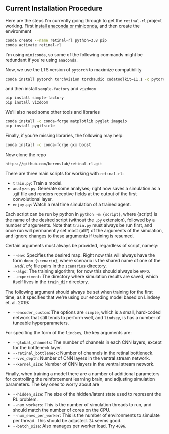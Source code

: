 ## Current Installation Procedure

Here are the steps I'm currently going through to get the `retinal-rl` project working. First [install anaconda or miniconda](https://docs.anaconda.com/anaconda/install/index.html), and then create the environment
``` bash
conda create --name retinal-rl python=3.8 pip
conda activate retinal-rl
```
I'm using `miniconda`, so some of the following commands might be redundant if you're using `anaconda`.

Now, we use the LTS version of `pytorch` to maximize compatibility
```bash
conda install pytorch torchvision torchaudio cudatoolkit=11.1 -c pytorch-lts -c nvidia
```
and then install `sample-factory` and `vizdoom`
```bash
pip install sample-factory
pip install vizdoom
```
We'll also need some other tools and libraries
```bash
conda install -c conda-forge matplotlib pyglet imageio
pip install pygifsicle
```
Finally, if you're missing libraries, the following may help:
```bash
conda install -c conda-forge gxx boost
```

Now clone the repo
```bash
https://github.com/berenslab/retinal-rl.git
```
There are three main scripts for working with `retinal-rl`:

- `train.py`: Train a model.
- `analyze.py`: Generate some analyses; right now saves a simulation as a .gif file and renders receptive fields at the output of the first convolutional layer.
- `enjoy.py`: Watch a real time simulation of a trained agent.

Each script can be run by python in `python -m {script}`, where {script} is the name of the desired script (without the `.py` extension), followed by a number of arguments. Note that `train.py` must always be run first, and once run will permanently set most (all?) of the arguments of the simulation, and ignore changes to these arguments if training is resumed.

Certain arguments must always be provided, regardless of script, namely:

- `--env`: Specifies the desired map. Right now this will always have the form `doom_{scenario}`, where scenario is the shared name of one of the `.wad`/`.cfg` file pairs in the `scenarios` directory.
- `--algo`: The training algorithm; for now this should always be `APPO`.
- `--experiment`: The directory where simulation results are saved, which itself lives in the `train_dir` directory.

The following argument should always be set when training for the first time, as it specifies that we're using our encoding model based on Lindsey et. al. 2019:

- `--encoder_custom`: The options are `simple`, which is a small, hard-coded network that still tends to perform well, and `lindsey`, is has a number of tuneable hyperparameters.

For specifing the form of the `lindsey`, the key arguments are:

- `--global_channels`: The number of channels in each CNN layers, except for the bottleneck layer.
- `--retinal_bottleneck`: Number of channels in the retinal bottleneck.
- `--vvs_depth`: Number of CNN layers in the ventral stream network.
- `--kernel_size`: Number of CNN layers in the ventral stream network.

Finally, when training a model there are a number of additional parameters for controlling the reinforcement learning brain, and adjusting simulation parameters. The key ones to worry about are

- `--hidden_size`: The size of the hidden/latent state used to represent the RL problem.
- `--num_workers`: This is the number of simulation threads to run, and should match the number of cores on the CPU.
- `--num_envs_per_worker`: This is the number of environments to simulate per thread. This should be adjusted. `24` seems good.
- `--batch_size`: Also manages per worker load. Try `4096`.
